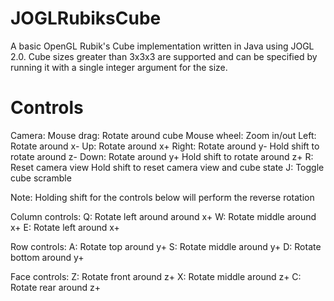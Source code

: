 JOGLRubiksCube
==============
A basic OpenGL Rubik's Cube implementation written in Java using JOGL 2.0. Cube sizes greater than 3x3x3 are supported and can be specified by running it with a single integer argument for the size.

Controls
==============
Camera:
Mouse drag:  Rotate around cube
Mouse wheel: Zoom in/out
Left:  Rotate around x-
Up:    Rotate around x+
Right: Rotate around y-
       Hold shift to rotate around z-
Down:  Rotate around y+
	   Hold shift to rotate around z+
R:     Reset camera view
       Hold shift to reset camera view and cube state
J:     Toggle cube scramble


Note: Holding shift for the controls below will perform the reverse rotation

Column controls:
Q:     Rotate left around around x+
W:     Rotate middle around x+
E:     Rotate left around x+

Row controls:
A:     Rotate top around y+
S:     Rotate middle around y+
D:     Rotate bottom around y+

Face controls:
Z:     Rotate front around z+
X:     Rotate middle around z+
C:     Rotate rear around z+
